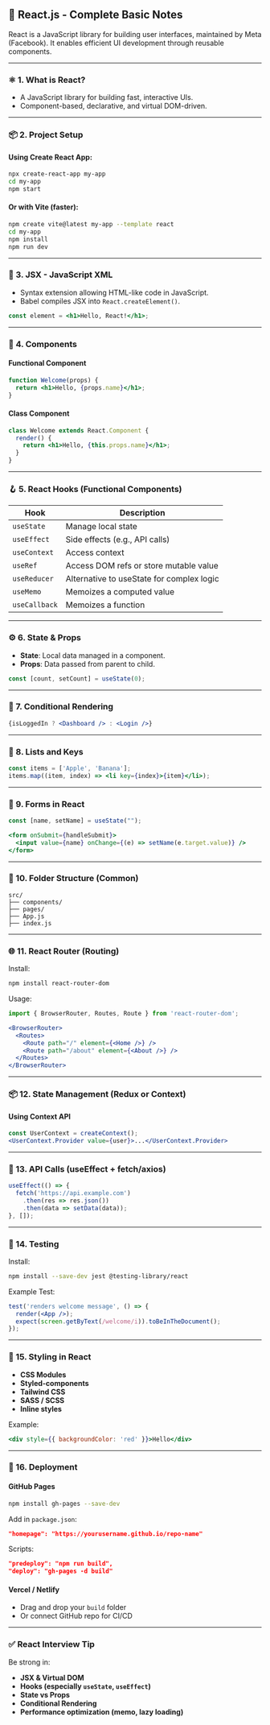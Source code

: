 ## 📘 React.js - Complete Basic Notes

React is a JavaScript library for building user interfaces, maintained by Meta (Facebook). It enables efficient UI development through reusable components.

---

### ⚛️ 1. What is React?

- A JavaScript library for building fast, interactive UIs.
- Component-based, declarative, and virtual DOM-driven.

---

### 📦 2. Project Setup

#### Using Create React App:

```bash
npx create-react-app my-app
cd my-app
npm start
````

#### Or with Vite (faster):

```bash
npm create vite@latest my-app --template react
cd my-app
npm install
npm run dev
```

---

### 🧩 3. JSX - JavaScript XML

* Syntax extension allowing HTML-like code in JavaScript.
* Babel compiles JSX into `React.createElement()`.

```jsx
const element = <h1>Hello, React!</h1>;
```

---

### 🧱 4. Components

#### Functional Component

```jsx
function Welcome(props) {
  return <h1>Hello, {props.name}</h1>;
}
```

#### Class Component

```jsx
class Welcome extends React.Component {
  render() {
    return <h1>Hello, {this.props.name}</h1>;
  }
}
```

---

### 🪝 5. React Hooks (Functional Components)

| Hook          | Description                               |
| ------------- | ----------------------------------------- |
| `useState`    | Manage local state                        |
| `useEffect`   | Side effects (e.g., API calls)            |
| `useContext`  | Access context                            |
| `useRef`      | Access DOM refs or store mutable value    |
| `useReducer`  | Alternative to useState for complex logic |
| `useMemo`     | Memoizes a computed value                 |
| `useCallback` | Memoizes a function                       |

---

### ⚙️ 6. State & Props

* **State**: Local data managed in a component.
* **Props**: Data passed from parent to child.

```jsx
const [count, setCount] = useState(0);
```

---

### 🔁 7. Conditional Rendering

```jsx
{isLoggedIn ? <Dashboard /> : <Login />}
```

---

### 🔄 8. Lists and Keys

```jsx
const items = ['Apple', 'Banana'];
items.map((item, index) => <li key={index}>{item}</li>);
```

---

### 🔄 9. Forms in React

```jsx
const [name, setName] = useState("");

<form onSubmit={handleSubmit}>
  <input value={name} onChange={(e) => setName(e.target.value)} />
</form>
```

---

### 📁 10. Folder Structure (Common)

```
src/
├── components/
├── pages/
├── App.js
├── index.js
```

---

### 🌐 11. React Router (Routing)

Install:

```bash
npm install react-router-dom
```

Usage:

```jsx
import { BrowserRouter, Routes, Route } from 'react-router-dom';

<BrowserRouter>
  <Routes>
    <Route path="/" element={<Home />} />
    <Route path="/about" element={<About />} />
  </Routes>
</BrowserRouter>
```

---

### 📦 12. State Management (Redux or Context)

#### Using Context API

```jsx
const UserContext = createContext();
<UserContext.Provider value={user}>...</UserContext.Provider>
```

---

### 📡 13. API Calls (useEffect + fetch/axios)

```jsx
useEffect(() => {
  fetch('https://api.example.com')
    .then(res => res.json())
    .then(data => setData(data));
}, []);
```

---

### 🧪 14. Testing

Install:

```bash
npm install --save-dev jest @testing-library/react
```

Example Test:

```jsx
test('renders welcome message', () => {
  render(<App />);
  expect(screen.getByText(/welcome/i)).toBeInTheDocument();
});
```

---

### 🎨 15. Styling in React

* **CSS Modules**
* **Styled-components**
* **Tailwind CSS**
* **SASS / SCSS**
* **Inline styles**

Example:

```jsx
<div style={{ backgroundColor: 'red' }}>Hello</div>
```

---

### 🚀 16. Deployment

#### GitHub Pages

```bash
npm install gh-pages --save-dev
```

Add in `package.json`:

```json
"homepage": "https://yourusername.github.io/repo-name"
```

Scripts:

```json
"predeploy": "npm run build",
"deploy": "gh-pages -d build"
```

#### Vercel / Netlify

* Drag and drop your `build` folder
* Or connect GitHub repo for CI/CD

---

### ✅ React Interview Tip

Be strong in:

* **JSX & Virtual DOM**
* **Hooks (especially `useState`, `useEffect`)**
* **State vs Props**
* **Conditional Rendering**
* **Performance optimization (memo, lazy loading)**



